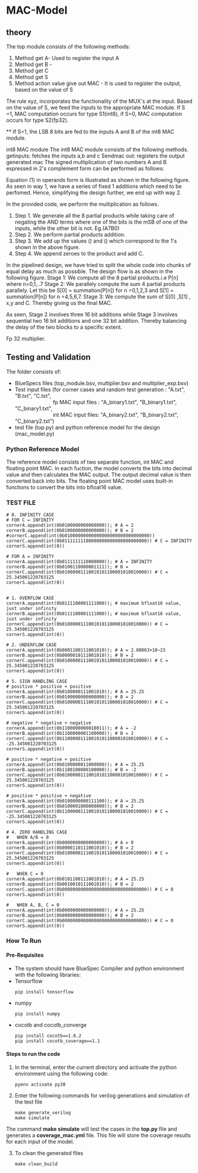 # MAC-Model
## theory
The top module consists of the following methods:
1. Method get A- Used to register the input A
2. Method get B -
3. Method get C
4. Method get S
5. Method action value give out MAC - It is used to register the output, based on the value of S

The rule xyz, incorporates the functionality of the MUX's at the input. Based on the value of S, we feed the inputs to the appropriate MAC module. If S =1, MAC computation occurs for  type S1(int8), if S=0, MAC computation occurs for type S2(fp32).

** If S=1, the LSB 8 bits are fed to the inputs A and B of the int8 MAC module.

int8 MAC module
The int8 MAC module consists of the following methods.
getinputs: fetches the inputs a,b and c
Sendmac out: registers the output generated mac
The signed multiplication of two numbers A and B expressed in 2's complement form can be performed as follows:

Equation (1) in operands form is illustrated as shown in the following figure.
As seen in way 1, we have a series of fixed 1 additions which need to be perfomed. Hence, simplifying the design further, we end up with way 2.

In the provided code, we perform the multiplication as follows.
1. Step 1. We generate all the 8 partial products while taking care of negating the AND terms where one of the bits is the mSB of one of the inputs, while the other bit is not.  Eg.(A7B0)
2. Step 2. We perform partial products addition.
3. Step 3. We add up the values () and () which correspond to the 1's shown in the above figure.
4. Step 4. We append zeroes to the product and add C.

In the pipelined design, we have tried to split the whole code into chunks of equal delay as much as possible. The design flow is as shown in the following figure.
Stage 1: We compute all the 8 partial products.i.e P[n] where n=0,1,..7
Stage 2: We parallely compute the sum 4 partial products parallely. Let this be S[0] = summation(P[n]) for n =0,1,2,3 and S[1] = summation(P[n]) for n =4,5,6,7.
Stage 3: We compute the sum of S[0] ,S[1] , x,y and C. Thereby giving us the final MAC.

As seen, Stage 2 involves three 16 bit additions while Stage 3 involves sequential two 16 bit additions and one 32 bit addition. Thereby balancing the delay of the two blocks to a specific extent.

Fp 32 multiplier.
## Testing and Validation
The folder consists of:
* BlueSpecs files (top_module.bsv, multiplier.bsv and multiplier_exp.bsv)
* Test input files (for corner cases and random test generation : "A.txt", "B.txt", "C.txt", <br>
&nbsp;&nbsp;&nbsp;&nbsp;&nbsp;&nbsp;&nbsp;&nbsp;&nbsp;&nbsp;&nbsp;&nbsp;&nbsp;&nbsp;&nbsp;&nbsp;&nbsp;&nbsp;&nbsp;&nbsp;&nbsp;&nbsp;&nbsp;&nbsp;&nbsp;  fp MAC input files : "A_binary1.txt", "B_binary1.txt", "C_binary1.txt", <br>
&nbsp;&nbsp;&nbsp;&nbsp;&nbsp;&nbsp;&nbsp;&nbsp;&nbsp;&nbsp;&nbsp;&nbsp;&nbsp;&nbsp;&nbsp;&nbsp;&nbsp;&nbsp;&nbsp;&nbsp;&nbsp;&nbsp;&nbsp;&nbsp;&nbsp;
int MAC input files: "A_binary2.txt", "B_binary2.txt", "C_binary2.txt") 
* test file (top.py) and python reference model for the design (mac_model.py)

### Python Reference Model
The reference model consists of two separate function, int MAC and floating point MAC. In each fuction, the model converts the bits into decimal value and then calculates the MAC output. The output decimal value is then converted back into bits. The floating point MAC model uses built-in functions to convert the bits into bfloat16 value.

### TEST FILE
    # 0. INFINITY CASE  
    # FOR C = INFINITY
    cornerA.append(int(0b0100000000000000)); # A = 2
    cornerB.append(int(0b0100000000000000)); # B = 2
    #cornerC.append(int(0b01000000000000000000000000000000))
    cornerC.append(int(0b01111111100000000000000000000000)) # C = INFINITY
    cornerS.append(int(0))
    
    # FOR A = INFINITY
    cornerA.append(int(0b0111111110000000)); # A = INFINITY
    cornerB.append(int(0b0100110000001111)); # B = 
    cornerC.append(int(0b01000001110010101100001010010000)) # C = 25.345001220703125
    cornerS.append(int(0))
    
    
    # 1. OVERFLOW CASE
    cornerA.append(int(0b0111100001111000)); # maximum bfloat16 value, just under infinity
    cornerB.append(int(0b0111100001111000)); # maximum bfloat16 value, just under infinity
    cornerC.append(int(0b01000001110010101100001010010000)) # C = 25.345001220703125
    cornerS.append(int(0))
    
    # 2. UNDERFLOW CASE
    cornerA.append(int(0b0001100111001010)); # A = 2.08863×10−23
    cornerB.append(int(0b0000010111001010)); # B = 2
    cornerC.append(int(0b01000001110010101100001010010000)) # C = 25.345001220703125
    cornerS.append(int(0))
    
    # 5. SIGN HANDLING CASE
    # positive * positive + positive
    cornerA.append(int(0b0100000111001010)); # A = 25.25
    cornerB.append(int(0b0100000000000000)); # B = 2
    cornerC.append(int(0b01000001110010101100001010010000)) # C = 25.345001220703125
    cornerS.append(int(0))
    
    # negative * negative + negative
    cornerA.append(int(0b1100000000010011)); # A = -2
    cornerB.append(int(0b1100000001100000)); # B = 2
    cornerC.append(int(0b11000001110010101100001010010000)) # C = -25.345001220703125
    cornerS.append(int(0))
    
    # positive * negative + positive
    cornerA.append(int(0b0100000011000000)); # A = 25.25
    cornerB.append(int(0b1100100000100000)); # B = -2
    cornerC.append(int(0b01000001110010101100001010010000)) # C = 25.345001220703125
    cornerS.append(int(0))
    
    # positive * positive + negative
    cornerA.append(int(0b0100000000111100)); # A = 25.25
    cornerB.append(int(0b0100001000000000)); # B = 2
    cornerC.append(int(0b11000001110010101100001010010000)) # C = -25.345001220703125
    cornerS.append(int(0))
    
    # 4. ZERO HANDLING CASE
    # 	WHEN A/B = 0
    cornerA.append(int(0b0000000000000000)); # A = 0
    cornerB.append(int(0b0000110111001010)); # B = 2
    cornerC.append(int(0b01000001110010101100001010010000)) # C = 25.345001220703125
    cornerS.append(int(0))
    
    # 	WHEN C = 0
    cornerA.append(int(0b0101100111001010)); # A = 25.25
    cornerB.append(int(0b0010010111001010)); # B = 2
    cornerC.append(int(0b00000000000000000000000000000000)) # C = 0
    cornerS.append(int(0))
    
    # 	WHEN A, B, C = 0
    cornerA.append(int(0b0000000000000000)); # A = 25.25
    cornerB.append(int(0b0000000000000000)); # B = 2
    cornerC.append(int(0b00000000000000000000000000000000)) # C = 0
    cornerS.append(int(0))
### How To Run
#### Pre-Requisites
* The system should have BlueSpec Compiler and python environment with the following libraries:
* Tensorflow
  ```
  pip install tensorflow
  ```
* numpy
  ```
  pip install numpy
  ```
* cocotb and cocotb_converge
  ```
  pip install cocotb==1.6.2
  pip install cocotb_coverage==1.1
  ```

#### Steps to run the code
1. In the terminal, enter the current directory and activate the python environment using the following code:
   ```
   pyenv activate py38
   ```
2. Enter the following commands for verilog generations and simulation of the test file
    ```
    make generate_verilog
    make simulate
    ```
  The command **make simulate** will test the cases in the **top.py** file and generates a **coverage_mac.yml** file. This file will store the coverage results for each input of the model.
  
3. To clean the generated files
   ```
   make clean_build
   ```
   

